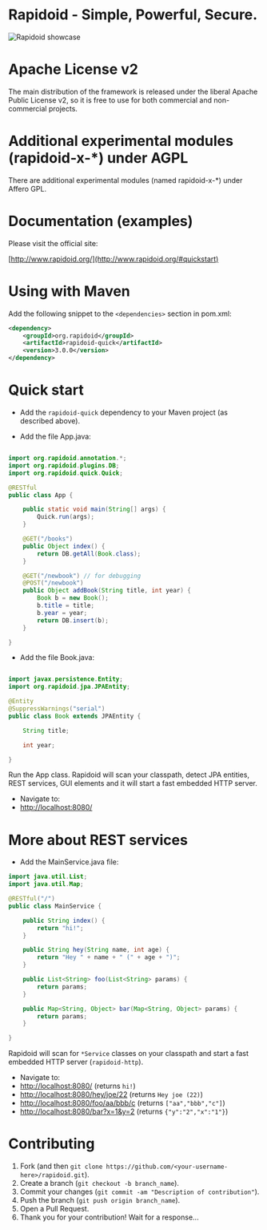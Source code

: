 Rapidoid - Simple, Powerful, Secure.
========

![Rapidoid showcase](http://www.rapidoid.org/showcase.gif)

# Apache License v2 

The main distribution of the framework is released under the liberal Apache Public License v2, so it is free to use for both commercial and non-commercial projects.

# Additional experimental modules (rapidoid-x-*) under AGPL

There are additional experimental modules (named rapidoid-x-*) under Affero GPL.

# Documentation (examples)

Please visit the official site:

[http://www.rapidoid.org/](http://www.rapidoid.org/#quickstart)

# Using with Maven

Add the following snippet to the `<dependencies>` section in pom.xml:

```xml
<dependency>
    <groupId>org.rapidoid</groupId>
    <artifactId>rapidoid-quick</artifactId>
    <version>3.0.0</version>
</dependency>
```

# Quick start

* Add the `rapidoid-quick` dependency to your Maven project (as described above).

* Add the file App.java:
 
```java

import org.rapidoid.annotation.*;
import org.rapidoid.plugins.DB;
import org.rapidoid.quick.Quick;

@RESTful
public class App {

	public static void main(String[] args) {
		Quick.run(args);
	}

	@GET("/books")
	public Object index() {
		return DB.getAll(Book.class);
	}

	@GET("/newbook") // for debugging
	@POST("/newbook")
	public Object addBook(String title, int year) {
		Book b = new Book();
		b.title = title;
		b.year = year;
		return DB.insert(b);
	}

}
```

* Add the file Book.java:
 
```java

import javax.persistence.Entity;
import org.rapidoid.jpa.JPAEntity;

@Entity
@SuppressWarnings("serial")
public class Book extends JPAEntity {

	String title;

	int year;

}
```

Run the App class. Rapidoid will scan your classpath, detect JPA entities, REST services, GUI elements and it will start a fast embedded HTTP server.

* Navigate to:
 * [http://localhost:8080/](http://localhost:8080/)

# More about REST services

* Add the MainService.java file:
 
```java
import java.util.List;
import java.util.Map;

@RESTful("/")
public class MainService {

    public String index() {
        return "hi!";
    }

    public String hey(String name, int age) {
        return "Hey " + name + " (" + age + ")";
    }

    public List<String> foo(List<String> params) {
        return params;
    }

    public Map<String, Object> bar(Map<String, Object> params) {
        return params;
    }

}
```

Rapidoid will scan for `*Service` classes on your classpath and start a fast embedded HTTP server (`rapidoid-http`).

* Navigate to:
 * [http://localhost:8080/](http://localhost:8080/) (returns `hi!`)
 * [http://localhost:8080/hey/joe/22](http://localhost:8080/hey/joe/22) (returns `Hey joe (22)`)
 * [http://localhost:8080/foo/aa/bbb/c](http://localhost:8080/foo/aa/bbb/c) (returns `["aa","bbb","c"]`)
 * [http://localhost:8080/bar?x=1&y=2](http://localhost:8080/bar?x=1&y=2) (returns `{"y":"2","x":"1"}`)

# Contributing

1. Fork (and then `git clone https://github.com/<your-username-here>/rapidoid.git`).
2. Create a branch (`git checkout -b branch_name`).
3. Commit your changes (`git commit -am "Description of contribution"`).
4. Push the branch (`git push origin branch_name`).
5. Open a Pull Request.
6. Thank you for your contribution! Wait for a response...

